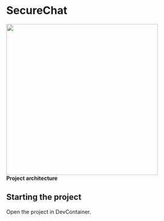 # SecureChat

<p align="left">
<img height=400 src="/assets/architecture-new.svg"/>
<br /> 
  <strong>Project architecture</strong>
</p>

## Starting the project

Open the project in DevContainer.

